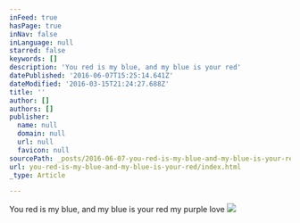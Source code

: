 ```yaml
---
inFeed: true
hasPage: true
inNav: false
inLanguage: null
starred: false
keywords: []
description: 'You red is my blue, and my blue is your red'
datePublished: '2016-06-07T15:25:14.641Z'
dateModified: '2016-03-15T21:24:27.688Z'
title: ''
author: []
authors: []
publisher:
  name: null
  domain: null
  url: null
  favicon: null
sourcePath: _posts/2016-06-07-you-red-is-my-blue-and-my-blue-is-your-red.md
url: you-red-is-my-blue-and-my-blue-is-your-red/index.html
_type: Article

---
```

You red is my blue, and my blue is your red my purple love
![](https://the-grid-user-content.s3-us-west-2.amazonaws.com/97399ed4-cfa4-4519-9dc7-2ac78d663c37.jpg)